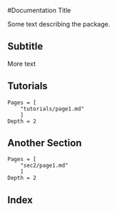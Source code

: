 #Documentation Title

Some text describing the package.

## Subtitle

More text

## Tutorials
 
```@contents
Pages = [
    "tutorials/page1.md"
	]
Depth = 2
```

## Another Section
```@contents
Pages = [
    "sec2/page1.md"
    ]
Depth = 2
```

## Index

```@index
```
